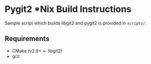 # Pygit2 *Nix Build Instructions

Sample script which builds libgit2 and pygit2 is provided in `scripts/`.

## Requirements

- CMake (v2.8+ <- libgit2)
- gcc